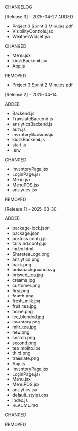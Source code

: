 CHANGELOG

[Release 3] - 2025-04-27
ADDED
- Project 3 Sprint 3 Minutes.pdf
- VisibilityControls.jsx
- WeatherWidget.jsx

CHANGED
- Menu.jsx
- kioskBackend.jsx
- App.js

REMOVED
- Project 3 Sprint 2 Minutes.pdf

[Release 2] - 2025-04-14

ADDED
- Backend.js
- TranslateBackend.js
- analyticsBackend.js
- auth.js
- inventoryBackend.js
- kioskBackend.js
- start.js
- .env

CHANGED
- InventoryPage.jsx
- LoginPage.jsx
- Menu.jsx
- MenuPOS.jsx
- analytics.jsx

REMOVED

[Release 1] - 2025-03-30

ADDED
- package-lock.json
- package.json
- postcss.config.js
- tailwind.config.js
- index.html
- ShareteaLogo.png
- analytics.png
- back.png
- bobabackground.svg
- brewed_tea.jpg
- creama.jpg
- customer.png
- first.png
- fourth.png
- fresh_milk.jpg
- fruit_tea.jpg
- home.png
- ice_blended.jpg
- inventory.png
- milk_tea.jpg
- new.png
- search.png
- second.png
- tea_mojito.jpg
- third.png
- translate.png
- App.js
- InventoryPage.jsx
- LoginPage.jsx
- Menu.jsx
- MenuPOS.jsx
- analytics.jsx
- default_styles.css
- index.js
- README.md

CHANGED

REMOVED
